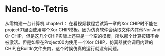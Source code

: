 # Nand-to-Tetris
从零构建一台计算机
chapter1：
在看视频教程尝试第一章的Xor CHIP时不能在project01里面使用哪个Xor CHIP模板。因为仿真软件会读取文件内其他Nor And Or CHIP，但是这几个CHIP实际上还只是一个空的模板，所以那个计算按钮不会被激活。但是如果在Project00内使用一个Xor CHIP，仿真器就会调用内建的CHIP,在BuiltIn文件夹内，这个时候仿真的运行就没有问题。
